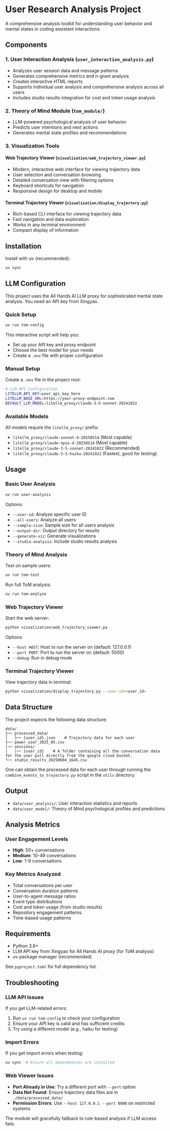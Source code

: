 # User Research Analysis Project

A comprehensive analysis toolkit for understanding user behavior and mental states in coding assistant interactions.

## Components

### 1. User Interaction Analysis (`user_interaction_analysis.py`)
- Analyzes user session data and message patterns
- Generates comprehensive metrics and n-gram analysis
- Creates interactive HTML reports
- Supports individual user analysis and comprehensive analysis across all users
- Includes studio results integration for cost and token usage analysis

### 2. Theory of Mind Module (`tom_module/`)
- LLM-powered psychological analysis of user behavior
- Predicts user intentions and next actions
- Generates mental state profiles and recommendations

### 3. Visualization Tools
#### Web Trajectory Viewer (`visualization/web_trajectory_viewer.py`)
- Modern, interactive web interface for viewing trajectory data
- User selection and conversation browsing
- Detailed conversation view with filtering options
- Keyboard shortcuts for navigation
- Responsive design for desktop and mobile

#### Terminal Trajectory Viewer (`visualization/display_trajectory.py`)
- Rich-based CLI interface for viewing trajectory data
- Fast navigation and data exploration
- Works in any terminal environment
- Compact display of information

## Installation

Install with uv (recommended):
```bash
uv sync
```

## LLM Configuration

This project uses the All Hands AI LLM proxy for sophisticated mental state analysis. You need an API key from Xingyao.

### Quick Setup
```bash
uv run tom-config
```

This interactive script will help you:
- Set up your API key and proxy endpoint
- Choose the best model for your needs
- Create a `.env` file with proper configuration

### Manual Setup
Create a `.env` file in the project root:
```bash
# LLM API Configuration
LITELLM_API_KEY=your_api_key_here
LITELLM_BASE_URL=https://your-proxy-endpoint.com
DEFAULT_LLM_MODEL=litellm_proxy/claude-3-5-sonnet-20241022
```

### Available Models
All models require the `litellm_proxy/` prefix:
- `litellm_proxy/claude-sonnet-4-20250514` (Most capable)
- `litellm_proxy/claude-opus-4-20250514` (Most capable)
- `litellm_proxy/claude-3-5-sonnet-20241022` (Recommended)
- `litellm_proxy/claude-3-5-haiku-20241022` (Fastest, good for testing)

## Usage

### Basic User Analysis
```bash
uv run user-analysis
```

Options:
- `--user-id`: Analyze specific user ID
- `--all-users`: Analyze all users
- `--sample-size`: Sample size for all users analysis
- `--output-dir`: Output directory for results
- `--generate-viz`: Generate visualizations
- `--studio-analysis`: Include studio results analysis

### Theory of Mind Analysis
Test on sample users:
```bash
uv run tom-test
```

Run full ToM analysis:
```bash
uv run tom-analyze
```

### Web Trajectory Viewer
Start the web server:
```bash
python visualization/web_trajectory_viewer.py
```

Options:
- `--host HOST`: Host to run the server on (default: 127.0.0.1)
- `--port PORT`: Port to run the server on (default: 5000)
- `--debug`: Run in debug mode

### Terminal Trajectory Viewer
View trajectory data in terminal:
```bash
python visualization/display_trajectory.py --user-id=<user_id>
```

## Data Structure

The project expects the following data structure:
```
data/
├── processed_data/
│   ├── {user_id}.json    # Trajectory data for each user
├── power_user_2025_05.csv
|── sessions/
|   |── {user_id}    # A folder containing all the conversation data for the user pull directly from the google cloud bucket.
└── studio_results_20250604_1645.csv
```
One can obtain the processed data for each user through running the `combine_events_to_trajectory.py` script in the `utils` directory.

## Output

- `data/user_analysis/`: User interaction statistics and reports
- `data/user_model/`: Theory of Mind psychological profiles and predictions

## Analysis Metrics

### User Engagement Levels
- **High**: 50+ conversations
- **Medium**: 10-49 conversations
- **Low**: 1-9 conversations

### Key Metrics Analyzed
- Total conversations per user
- Conversation duration patterns
- User-to-agent message ratios
- Event type distributions
- Cost and token usage (from studio results)
- Repository engagement patterns
- Time-based usage patterns

## Requirements

- Python 3.8+
- LLM API key from Xingyao for All Hands AI proxy (for ToM analysis)
- uv package manager (recommended)

See `pyproject.toml` for full dependency list.

## Troubleshooting

### LLM API Issues
If you get LLM-related errors:
1. Run `uv run tom-config` to check your configuration
2. Ensure your API key is valid and has sufficient credits
3. Try using a different model (e.g., haiku for testing)

### Import Errors
If you get import errors when testing:
```bash
uv sync  # Ensure all dependencies are installed
```

### Web Viewer Issues
- **Port Already in Use**: Try a different port with `--port` option
- **Data Not Found**: Ensure trajectory data files are in `./data/processed_data/`
- **Permission Errors**: Use `--host 127.0.0.1 --port 8080` on restricted systems

The module will gracefully fallback to rule-based analysis if LLM access fails.
